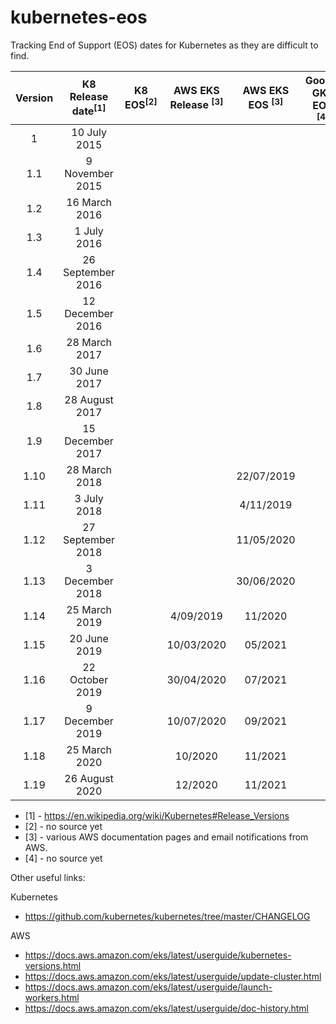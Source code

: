 # kubernetes-eos
Tracking End of Support (EOS) dates for Kubernetes as they are difficult to find.

| Version | K8 Release date<sup>[1]</sup> | K8 EOS<sup>[2]</sup> |   AWS EKS Release <sup>[3]</sup>  |   AWS EKS EOS <sup>[3]</sup>  | Google GKE EOS <sup>[4]</sup> |
|:-------:|:------------------------:|:------:|:----------:|:----------:|------------|
| 1       | 10 July 2015             |        |            |            |            |
| 1.1     | 9 November 2015          |        |            |            |            |
| 1.2     | 16 March 2016            |        |            |            |            |
| 1.3     | 1 July 2016              |        |            |            |            |
| 1.4     | 26 September 2016        |        |            |            |            |
| 1.5     | 12 December 2016         |        |            |            |            |
| 1.6     | 28 March 2017            |        |            |            |            |
| 1.7     | 30 June 2017             |        |            |            |            |
| 1.8     | 28 August 2017           |        |            |            |            |
| 1.9     | 15 December 2017         |        |            |            |            |
| 1.10    | 28 March 2018            |        |            | 22/07/2019 |            |
| 1.11    | 3 July 2018              |        |            | 4/11/2019  |            |
| 1.12    | 27 September 2018        |        |            | 11/05/2020 |            |
| 1.13    | 3 December 2018          |        |            | 30/06/2020 |            |
| 1.14    | 25 March 2019            |        | 4/09/2019  |  11/2020   |            |
| 1.15    | 20 June 2019             |        | 10/03/2020 |  05/2021   |            |
| 1.16    | 22 October 2019          |        | 30/04/2020 |  07/2021   |            |
| 1.17    | 9 December 2019          |        | 10/07/2020 |  09/2021   |            |
| 1.18    | 25 March 2020            |        |  10/2020   |  11/2021   |            |
| 1.19    | 26 August 2020           |        |  12/2020   |  11/2021   |            |

 - [1] - https://en.wikipedia.org/wiki/Kubernetes#Release_Versions
 - [2] - no source yet
 - [3] - various AWS documentation pages and email notifications from AWS.
 - [4] - no source yet



Other useful links:

Kubernetes
 - https://github.com/kubernetes/kubernetes/tree/master/CHANGELOG

AWS
 - https://docs.aws.amazon.com/eks/latest/userguide/kubernetes-versions.html
 - https://docs.aws.amazon.com/eks/latest/userguide/update-cluster.html
 - https://docs.aws.amazon.com/eks/latest/userguide/launch-workers.html
 - https://docs.aws.amazon.com/eks/latest/userguide/doc-history.html

